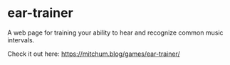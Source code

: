 # ear-trainer
A web page for training your ability to hear and recognize common music intervals.

Check it out here:
https://mitchum.blog/games/ear-trainer/

